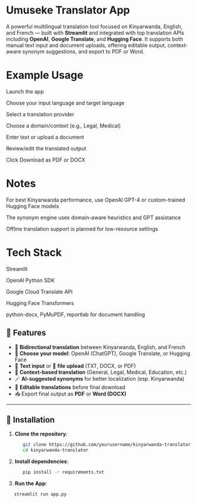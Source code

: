 # Umuseke Translator App

A powerful multilingual translation tool focused on Kinyarwanda, English, and French — built with **Streamlit** and integrated with top translation APIs including **OpenAI**, **Google Translate**, and **Hugging Face**. It supports both manual text input and document uploads, offering editable output, context-aware synonym suggestions, and export to PDF or Word.

 # Example Usage
   Launch the app
   
   Choose your input language and target language
   
   Select a translation provider
   
   Choose a domain/context (e.g., Legal, Medical)
   
   Enter text or upload a document
   
   Review/edit the translated output
   
   Click Download as PDF or DOCX

# Notes
For best Kinyarwanda performance, use OpenAI GPT-4 or custom-trained Hugging Face models

The synonym engine uses domain-aware heuristics and GPT assistance

Offline translation support is planned for low-resource settings

# Tech Stack
   Streamlit
   
   OpenAI Python SDK
   
   Google Cloud Translate API
   
   Hugging Face Transformers
   
   python-docx, PyMuPDF, reportlab for document handling

## 🚀 Features

- 🔁 **Bidirectional translation** between Kinyarwanda, English, and French
- 🧠 **Choose your model**: OpenAI (ChatGPT), Google Translate, or Hugging Face
- 📝 **Text input** or 📄 **file upload** (TXT, DOCX, or PDF)
- 🎯 **Context-based translation** (General, Legal, Medical, Education, etc.)
- 🪄 **AI-suggested synonyms** for better localization (esp. Kinyarwanda)
- 🧾 **Editable translations** before final download
- 📥 Export final output as **PDF** or **Word (DOCX)**

---

## 🧰 Installation

1. **Clone the repository**:
   ```bash
      git clone https://github.com/yourusername/kinyarwanda-translator.git
      cd kinyarwanda-translator

2. **Install  dependencies**:
   ```bash
      pip install -r requirements.txt
3. **Run the App**:
  ```bash
     streamlit run app.py

